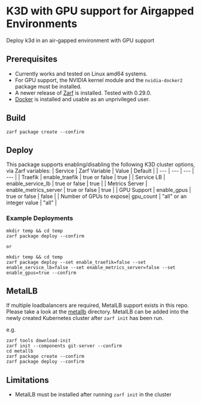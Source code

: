 # K3D with GPU support for Airgapped Environments
Deploy k3d in an air-gapped environment with GPU support

## Prerequisites

- Currently works and tested on Linux amd64 systems.
- For GPU support, the NVIDIA kernel module and the `nvidia-docker2` package must be installed.
- A newer release of [Zarf](https://github.com/defenseunicorns/zarf) is installed. Tested with 0.29.0.
- [Docker](https://docs.docker.com/engine/install/) is installed and usable as an unprivileged user.

## Build

```
zarf package create --confirm
```

## Deploy
This package supports enabling/disabling the following K3D cluster options, via Zarf variables:
| Service | Zarf Variable | Value | Default |
| --- | --- | --- | --- |
| Traefik | enable_traefik | true or false | true |
| Service LB | enable_service_lb | true or false | true |
| Metrics Server | enable_metrics_server | true or false | true |
| GPU Support | enable_gpus | true or false | false |
| Number of GPUs to expose| gpu_count | "all" or an integer value | "all" |

### Example Deployments
```
mkdir temp && cd temp
zarf package deploy --confirm

or

mkdir temp && cd temp
zarf package deploy --set enable_traefik=false --set enable_service_lb=false --set enable_metrics_server=false --set enable_gpus=true --confirm
```

## MetalLB

If multiple loadbalancers are required, MetalLB support exists in this repo. Please take a look at the [metallb](metallb) directory.
MetalLB can be added into the newly created Kubernetes cluster after `zarf init` has been run.

e.g.

```
zarf tools download-init
zarf init --components git-server --confirm
cd metallb
zarf package create --confirm
zarf package deploy --confirm
```

## Limitations
- MetalLB must be installed after running `zarf init` in the cluster
